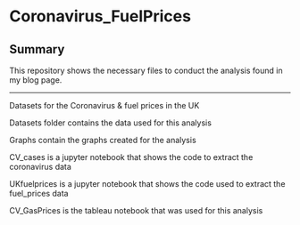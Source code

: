 # Coronavirus_FuelPrices
## Summary
This repository shows the necessary files to conduct the analysis found in my blog page.

----- 
Datasets for the Coronavirus &amp; fuel prices in the UK

Datasets folder contains the data used for this analysis

Graphs contain the graphs created for the analysis

CV_cases is a jupyter notebook that shows the code to extract the coronavirus data

UKfuelprices is a jupyter notebook that shows the code used to extract the fuel_prices data

CV_GasPrices is the tableau notebook that was used for this analysis
